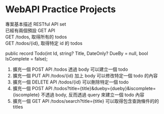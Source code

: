 # WebAPI Practice Projects
專案基本描述
RESTful API set  
已經有兩個預設 GET API  
GET /todos, 取得所有的 todos  
GET /todos/{id}, 取得特定 id 的 todos  

public record Todo(int Id, string? Title, DateOnly? DueBy = null, bool IsComplete = false);

1. 擴充一個 POST API /todos 透過 body 可以建立一個 todo
2. 擴充一個 PUT API /todos/{id} 加上 body 可以修改特定一個 todo 的內容
3. 擴充一個 DELETE API /todos/{id} 可以刪除特定一個 todo
4. 擴充一個 POST API /todos?title={title}&dueby={dueby}&iscomplete={iscomplete} 不透過 body, 反而透過 query 來建立一個 todo 內容 
5. 擴充一個 GET API /todos/search?title={title} 可以取得包含查詢條件的的 titles
